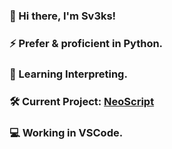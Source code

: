 ### 👋 Hi there, I'm Sv3ks!
### ⚡ Prefer & proficient in Python.
### 🌱 Learning Interpreting.
### 🛠️ Current Project: [NeoScript](https://github.com/Sv3ks/NeoScript/)
### 💻 Working in VSCode.
